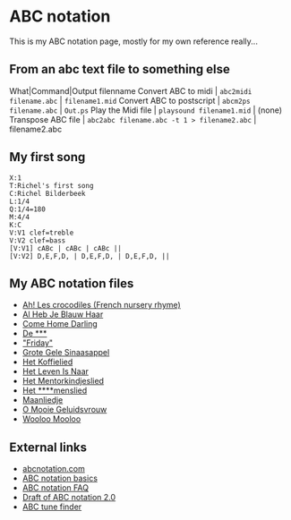 # ABC notation

This is my ABC notation page, mostly for my own reference really...

## From an abc text file to something else

What|Command|Output filenname
Convert ABC to midi | `abc2midi filename.abc` | `filename1.mid`
Convert ABC to postscript | `abcm2ps filename.abc` | `Out.ps`
Play the Midi file | `playsound filename1.mid` | (none)
Transpose ABC file  | `abc2abc filename.abc -t 1 > filename2.abc`  | filename2.abc

## My first song

```
X:1
T:Richel's first song
C:Richel Bilderbeek
L:1/4
Q:1/4=180
M:4/4
K:C
V:V1 clef=treble
V:V2 clef=bass
[V:V1] cABc | cABc | cABc ||
[V:V2] D,E,F,D, | D,E,F,D, | D,E,F,D, ||
```

## My ABC notation files

-   [Ah! Les crocodiles (French nursery rhyme)](SongAhLesCrocodiles.abc)
-   [Al Heb Je Blauw Haar](SongAlHebJeBlauwHaar.abc)
-   [Come Home Darling](SongComeHomeDarling.abc)
-   [De \*\*\*](SongDeLul.abc)
-   ["Friday"](SongFriday.abc)
-   [Grote Gele Sinaasappel](SongGroteGeleSinaasappel.abc)
-   [Het Koffielied](SongHetKoffielied.abc)
-   [Het Leven Is Naar](SongHetLevenIsNaar.abc)
-   [Het Mentorkindjeslied](SongHetMentorkindjeslied.abc)
-   [Het \*\*\*\*menslied](SongHetNeukmenslied.abc)
-   [Maanliedje](SongMaanliedje.abc)
-   [O Mooie Geluidsvrouw](SongOMooieGeluidsvrouw.abc)
-   [Wooloo Mooloo](SongWoolooMooloo.abc)

## External links

-   [abcnotation.com](http://www.abcnotation.com)
-   [ABC notation basics](http://abcnotation.com/blog/2010/01/31/how-to-understand-abc-the-basics)
-   [ABC notation FAQ](http://trillian.mit.edu/~jc/music/abc/ABC-FAQ.html)
-   [Draft of ABC notation 2.0](http://abc.sourceforge.net/standard/abc2-draft.html)
-   [ABC tune finder](http://trillian.mit.edu/~jc/cgi/abc/tunefind)
